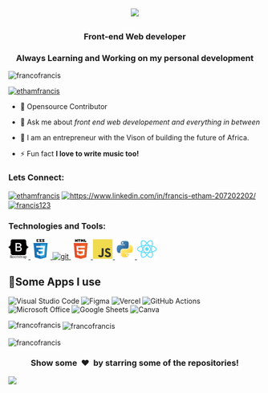 
<h1 align="center">
  <a href="https://git.io/typing-svg">
    <img src="https://readme-typing-svg.herokuapp.com/?lines=Hi+there!👋;I'm+Francis...;WWelcome+to+my+Hub!&center=true&size=40&">
  </a>
</h1>

<h3 align="center">Front-end Web developer </h3>

<h3 align="center">Always Learning and Working on my personal development </h3>

<p align="left"> <img src="https://komarev.com/ghpvc/?username=francofrancis&label=Profile%20views&color=0e75b6&style=flat" alt="francofrancis" /> </p>

<p align="left"> <a href="https://twitter.com/ethamfrancis" target="blank"><img src="https://img.shields.io/twitter/follow/ethamfrancis?logo=twitter&style=for-the-badge" alt="ethamfrancis" /></a> </p>


- 🥑 Opensource Contributor

- 💬 Ask me about *front end web developement and everything in between*

- 👑 I am an entrepreneur with the Vison of building the future of Africa.

- ⚡ Fun fact **I love to write music too!**

<h3 align="left">Lets Connect:</h3>
<p align="left">
<a href="https://twitter.com/ethamfrancis" target="blank"><img align="center" src="https://raw.githubusercontent.com/rahuldkjain/github-profile-readme-generator/master/src/images/icons/Social/twitter.svg" alt="ethamfrancis" height="30" width="40" /></a>
<a href="https://linkedin.com/in/https://www.linkedin.com/in/francis-etham-207202202/" target="blank"><img align="center" src="https://raw.githubusercontent.com/rahuldkjain/github-profile-readme-generator/master/src/images/icons/Social/linked-in-alt.svg" alt="https://www.linkedin.com/in/francis-etham-207202202/" height="30" width="40" /></a>
<a href="https://medium.com/francis123" target="blank"><img align="center" src="https://raw.githubusercontent.com/rahuldkjain/github-profile-readme-generator/master/src/images/icons/Social/medium.svg" alt="francis123" height="30" width="40" /></a>
</p>

<h3 align="left">Technologies and Tools:</h3>

<p align="left"> <a href="https://getbootstrap.com" target="_blank" rel="noreferrer"> <img src="https://raw.githubusercontent.com/devicons/devicon/master/icons/bootstrap/bootstrap-plain-wordmark.svg" alt="bootstrap" width="40" height="40"/> </a> <a href="https://www.w3schools.com/css/" target="_blank" rel="noreferrer"> <img src="https://raw.githubusercontent.com/devicons/devicon/master/icons/css3/css3-original-wordmark.svg" alt="css3" width="40" height="40"/> </a> <a href="https://git-scm.com/" target="_blank" rel="noreferrer"> <img src="https://www.vectorlogo.zone/logos/git-scm/git-scm-icon.svg" alt="git" width="40" height="40"/> </a> <a href="https://www.w3.org/html/" target="_blank" rel="noreferrer"> <img src="https://raw.githubusercontent.com/devicons/devicon/master/icons/html5/html5-original-wordmark.svg" alt="html5" width="40" height="40"/> </a> <a href="https://developer.mozilla.org/en-US/docs/Web/JavaScript" target="_blank" rel="noreferrer"> <img src="https://raw.githubusercontent.com/devicons/devicon/master/icons/javascript/javascript-original.svg" alt="javascript" width="40" height="40"/> </a> <a href="https://www.python.org" target="_blank" rel="noreferrer"> <img src="https://raw.githubusercontent.com/devicons/devicon/master/icons/python/python-original.svg" alt="python" width="40" height="40"/> </a> 
  <img src="https://raw.githubusercontent.com/devicons/devicon/master/icons/react/react-original.svg" alt="python" width="40" height="40"/>
  

</p>

  ## 📱Some Apps I use

![Visual Studio Code](https://img.shields.io/badge/Visual_Studio_Code-0078D4?style=for-the-badge&logo=visual%20studio%20code&logoColor=white)
![Figma](https://img.shields.io/badge/Figma-F24E1E?style=for-the-badge&logo=figma&logoColor=white)
![Vercel](https://img.shields.io/badge/Vercel-000000?style=for-the-badge&logo=vercel&logoColor=white)
![GitHub Actions](https://img.shields.io/badge/GitHub_Actions-2088FF?style=for-the-badge&logo=github-actions&logoColor=white)
![Microsoft Office](https://img.shields.io/badge/Microsoft_Office-D83B01?style=for-the-badge&logo=microsoft-office&logoColor=white)
![Google Sheets](https://img.shields.io/badge/Google%20Sheets-34A853?style=for-the-badge&logo=google-sheets&logoColor=white)
![Canva](https://img.shields.io/badge/Canva-%2300C4CC.svg?&style=for-the-badge&logo=Canva&logoColor=white)

  

<p><img align="left" src="https://github-readme-stats.vercel.app/api/top-langs?username=francofrancis&show_icons=true&locale=en&layout=compact" alt="francofrancis" /></p>

<p>&nbsp;<img align="center" src="https://github-readme-stats.vercel.app/api?username=francofrancis&show_icons=true&locale=en" alt="francofrancis" /></p>

<p><img align="center" src="https://github-readme-streak-stats.herokuapp.com/?user=francofrancis&" alt="francofrancis" /></p>


<h3 align="center">Show some &nbsp;❤️&nbsp; by starring some of the repositories!</h3>

</div><img src="https://github.com/punitkmryh/punitkmryh/blob/master/wave.svg" />

